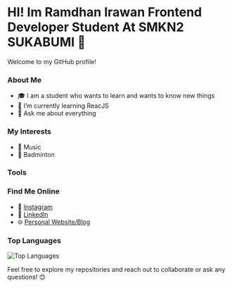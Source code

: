 # HI! Im Ramdhan Irawan Frontend Developer Student At SMKN2 SUKABUMI 👋

Welcome to my GitHub profile!

### About Me

- 🎓 I am a student who wants to learn and wants to know new things
- 🌱 I’m currently learning ReacJS
- 💬 Ask me about everything

### My Interests

- 🎼 Music
- 🏸 Badminton

### Tools
[](https://github.com/yurijserrano/Github-Profile-Readme-Logos/blob/master/programming%20languages/javascript.svg)

### Find Me Online

- 🤳 [Instagram](https://www.instagram.com/mramdhan_dani/)
- 💼 [LinkedIn](https://www.linkedin.com/in/dani-daniii-b4097b260/)
- 🌐 [Personal Website/Blog](https://eldazy.vercel.app/)


### Top Languages

![Top Languages](https://github-readme-stats.vercel.app/api/top-langs/?username=your_username&layout=compact&theme=radical)


Feel free to explore my repositories and reach out to collaborate or ask any questions! 😊
